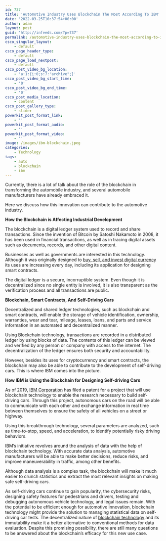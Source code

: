 ```yaml
---
id: 737
title: 'Automotive Industry Uses Blockchain The Most According To IBM'
date: '2022-03-25T10:37:54+00:00'
author: adam
layout: post
guid: 'http://infeeds.com/?p=737'
permalink: /automotive-industry-uses-blockchain-the-most-according-to-ibm/
csco_singular_layout:
    - default
csco_page_header_type:
    - default
csco_page_load_nextpost:
    - default
csco_post_video_bg_location:
    - 'a:1:{i:0;s:7:"archive";}'
csco_post_video_bg_start_time:
    - '0'
csco_post_video_bg_end_time:
    - '0'
csco_post_media_location:
    - content
csco_post_gallery_type:
    - slider
powerkit_post_format_link:
    - ''
powerkit_post_format_audio:
    - ''
powerkit_post_format_video:
    - ''
image: /images/ibm-blockchain.jpeg
categories:
    - Technology
tags:
    - auto
    - blockchain
    - ibm
---
```


Currently, there is a lot of talk about the role of the blockchain in transforming the automobile industry, and several automobile manufacturers have already embraced it.

Here we discuss how this innovation can contribute to the automotive industry.

**How the Blockchain is Affecting Industrial Development**

The blockchain is a digital ledger system used to record and share transactions. Since the invention of Bitcoin by Satoshi Nakamoto in 2008, it has been used in financial transactions, as well as in tracing digital assets such as documents, records, and other digital content.

Businesses as well as governments are interested in this technology. Although it was originally designed to [buy, sell, and invest digital currency](https://www.okx.com/markets/prices) its uses are increasing every day, including its application for designing smart contracts.

The digital ledger is a secure, incorruptible system. Even though it is decentralized since no single entity is involved, it is also transparent as the verification process and all transactions are public.

**Blockchain, Smart Contracts, And Self-Driving Cars**

Decentralized and shared ledger technologies, such as blockchain and smart contracts, will enable the storage of vehicle identification, ownership, warranties, wear and tear, mileage, leases, loans, and parts and service information in an automated and decentralized manner.

Using Blockchain technology, transactions are recorded in a distributed ledger by using blocks of data. The contents of this ledger can be viewed and verified by any person or company with access to the internet. The decentralization of the ledger ensures both security and accountability.

However, besides its uses for cryptocurrency and smart contracts, the blockchain may also be able to contribute to the development of self-driving cars. This is where IBM comes into the picture.

**How IBM is Using the Blockchain for Designing Self-driving Cars**

As of 2019, [IBM Corporation](https://www.beckershospitalreview.com/healthcare-information-technology/ibm-extends-blockchain-use-with-another-patent-for-mobile-data-sharing.html) has filed a patent for a project that will use blockchain technology to enable the research necessary to build self-driving cars. Through this project, autonomous cars on the road will be able to communicate with each other and exchange information in real time between themselves to ensure the safety of all vehicles on a street or highway.

Using this breakthrough technology, several parameters are analyzed, such as time-to-stop, speed, and acceleration, to identify potentially risky driving behaviors.

IBM’s initiative revolves around the analysis of data with the help of blockchain technology. With accurate data analysis, automotive manufacturers will be able to make better decisions, reduce risks, and improve maneuverability in traffic, among other benefits.

Although data analysis is a complex task, the blockchain will make it much easier to crunch statistics and extract the most relevant insights on making safe self-driving cars.

As self-driving cars continue to gain popularity, the cybersecurity risks, designing safety features for pedestrians and drivers, testing and debugging autonomous vehicle technology, and legal issues remain. With the potential to be efficient enough for automotive innovation, blockchain technology might provide the solution to managing statistical data on self-driving car tests. The decentralized nature of [blockchain technology](https://www.yudiz.com/blockchain-development/) and its immutability make it a better alternative to conventional methods for data evaluation. Despite this promising possibility, there are still many questions to be answered about the blockchain’s efficacy for this new use case.